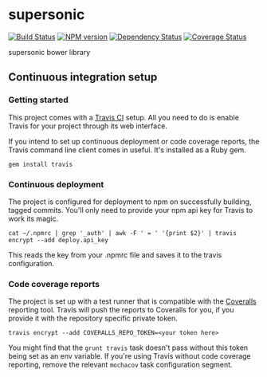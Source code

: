 supersonic
========

[![Build Status](http://img.shields.io/travis/AppGyver/supersonic/master.svg)](https://travis-ci.org/AppGyver/supersonic)
[![NPM version](http://img.shields.io/npm/v/supersonic.svg)](https://www.npmjs.org/package/supersonic)
[![Dependency Status](http://img.shields.io/david/AppGyver/supersonic.svg)](https://david-dm.org/AppGyver/supersonic)
[![Coverage Status](https://img.shields.io/coveralls/AppGyver/supersonic.svg)](https://coveralls.io/r/AppGyver/supersonic)

supersonic bower library

## Continuous integration setup

### Getting started

This project comes with a [Travis CI](https://travis-ci.org/) setup. All you need to do is enable Travis for your project through its web interface.

If you intend to set up continuous deployment or code coverage reports, the Travis command line client comes in useful. It's installed as a Ruby gem.

    gem install travis

### Continuous deployment

The project is configured for deployment to npm on successfully building, tagged commits. You'll only need to provide your npm api key for Travis to work its magic.

    cat ~/.npmrc | grep '_auth' | awk -F ' = ' '{print $2}' | travis encrypt --add deploy.api_key

This reads the key from your .npmrc file and saves it to the travis configuration.

### Code coverage reports

The project is set up with a test runner that is compatible with the [Coveralls](http://coveralls.io/) reporting tool. Travis will push the reports to Coveralls for you, if you provide it with the repository specific private token.

    travis encrypt --add COVERALLS_REPO_TOKEN=<your token here>

You might find that the `grunt travis` task doesn't pass without this token being set as an env variable. If you're using Travis without code coverage reporting, remove the relevant `mochacov` task configuration segment.
